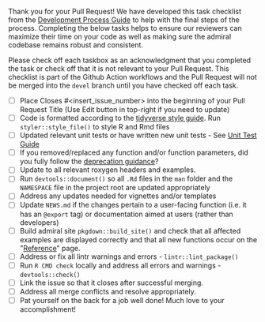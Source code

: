 Thank you for your Pull Request! We have developed this task checklist from the [Development Process Guide](https://pharmaverse.github.io/admiraldev/main/articles/development_process.html) to help with the final steps of the process. Completing the below tasks helps to ensure our reviewers can maximize their time on your code as well as making sure the admiral codebase remains robust and consistent.

Please check off each taskbox as an acknowledgment that you completed the task or check off that it is not relevant to your Pull Request. This checklist is part of the Github Action workflows and the Pull Request will not be merged into the `devel` branch until you have checked off each task.

- [ ] Place Closes #<insert_issue_number> into the beginning of your Pull Request Title (Use Edit button in top-right if you need to update)
- [ ] Code is formatted according to the [tidyverse style guide](https://style.tidyverse.org/). Run `styler::style_file()` to style R and Rmd files
- [ ] Updated relevant unit tests or have written new unit tests - See [Unit Test Guide](https://pharmaverse.github.io/admiraldev/main/articles/unit_test_guidance.html)
- [ ] If you removed/replaced any function and/or function parameters, did you fully follow the [deprecation guidance](https://pharmaverse.github.io/admiraldev/main/articles/programming_strategy.html#deprecation)?
- [ ] Update to all relevant roxygen headers and examples.
- [ ] Run `devtools::document()` so all `.Rd` files in the `man` folder and the `NAMESPACE` file in the project root are updated appropriately
- [ ] Address any updates needed for vignettes and/or templates
- [ ] Update `NEWS.md` if the changes pertain to a user-facing function (i.e. it has an `@export` tag) or documentation aimed at users (rather than developers)
- [ ] Build admiral site `pkgdown::build_site()` and check that all affected examples are displayed correctly and that all new functions occur on the "[Reference](https://pharmaverse.github.io/admiral/cran-release/reference/index.html)" page.
- [ ] Address or fix all lintr warnings and errors - `lintr::lint_package()`
- [ ] Run `R CMD check` locally and address all errors and warnings - `devtools::check()`
- [ ] Link the issue so that it closes after successful merging.
- [ ] Address all merge conflicts and resolve appropriately.
- [ ] Pat yourself on the back for a job well done! Much love to your accomplishment!

